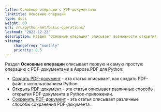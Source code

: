 ```yaml
---
title: Основные операции с PDF-документами
linktitle: Основные операции
type: docs
weight: 60
url: /ru/python-net/basic-operations/
lastmod: "2022-12-22"
description: Раздел "Основные операции" описывает возможности открытия и сохранения PDF-документов с использованием Aspose.PDF для Python через .NET.
sitemap:
    changefreq: "monthly"
    priority: 0.5
---
```


Раздел **Основные операции** описывает первую и самую простую операцию с PDF-документами в Aspose.PDF для Python:

- [Создать PDF-документ](/pdf/ru/python-net/create-document/) - эта статья описывает, как создать PDF-файл с использованием Python.
- [Открыть PDF-документ](/pdf/ru/python-net/open-pdf-document/) - эта статья описывает различные способы открытия PDF-документа в Python-приложении.
- [Сохранить PDF-документ](/pdf/ru/python-net/save-pdf-document/) - эта статья описывает различные способы сохранения PDF-документа.